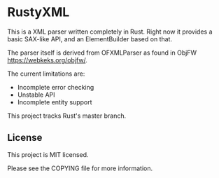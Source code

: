 RustyXML
========

This is a XML parser written completely in Rust.
Right now it provides a basic SAX-like API, and an ElementBuilder based on that.

The parser itself is derived from OFXMLParser as found in ObjFW
<https://webkeks.org/objfw/>.

The current limitations are:
* Incomplete error checking
* Unstable API
* Incomplete entity support

This project tracks Rust's master branch.

License
-------

This project is MIT licensed.

Please see the COPYING file for more information.

